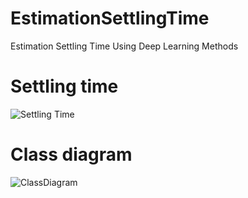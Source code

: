 # EstimationSettlingTime
Estimation Settling Time Using Deep Learning Methods

# Settling time
![Settling Time](https://user-images.githubusercontent.com/64468116/93410077-448b7700-f8d3-11ea-8cfd-597988f27724.png)

# Class diagram
![ClassDiagram](https://user-images.githubusercontent.com/64468116/93410062-3fc6c300-f8d3-11ea-92e7-93c600315d0d.png)


